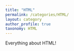 ```yaml
---
title: "HTML"
permalink: /categories/HTML/
layout: category
author_profile: true
taxonomy: HTML
---
```


Everything about HTML!

